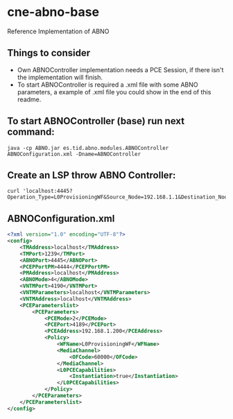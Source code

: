 # cne-abno-base
Reference Implementation of ABNO

## Things to consider
- Own ABNOController implementation needs a PCE Session, if there isn't the implementation will finish.
- To start ABNOController is required a .xml file with some ABNO parameters, a example of .xml file you could show in the end of this readme.


## To start ABNOController (base) run next command:
```
java -cp ABNO.jar es.tid.abno.modules.ABNOController ABNOConfiguration.xml -Dname=ABNOController
```

## Create an LSP throw ABNO Controller:
```
curl 'localhost:4445?Operation_Type=L0ProvisioningWF&Source_Node=192.168.1.1&Destination_Node=192.168.1.3&Operation=add&ID_Operation=1234&Bandwidth=30000'
```

## ABNOConfiguration.xml
```xml
<?xml version="1.0" encoding="UTF-8"?>
<config>
	<TMAddress>localhost</TMAddress>
	<TMPort>1239</TMPort>
	<ABNOPort>4445</ABNOPort>
	<PCEPPortPM>4444</PCEPPortPM>
	<PMAddress>localhost</PMAddress>
	<ABNOMode>4</ABNOMode>
	<VNTMPort>4190</VNTMPort>
	<VNTMParameters>localhost</VNTMParameters>
	<VNTMAddress>localhost</VNTMAddress>
	<PCEParameterslist>
		<PCEParameters>
			<PCEMode>2</PCEMode>
			<PCEPort>4189</PCEPort>
			<PCEAddress>192.168.1.200</PCEAddress>
			<Policy>
				<WFName>L0ProvisioningWF</WFName>
				<MediaChannel>	
					<OFCode>60000</OFCode>
				</MediaChannel>
				<L0PCECapabilities>
					<Instantiation>true</Instantiation>
				</L0PCECapabilities>
			</Policy>
		</PCEParameters>
	</PCEParameterslist>
</config>
```
